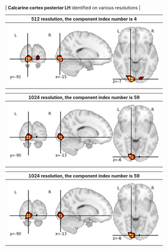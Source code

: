 


| **Calcarine cortex posterior LH** identified on various resolutions |

| 512 resolution, the component index number is 4|  
|:---:|  
| ![Component 512](../512/final/4.jpg "From component 512: Calcarine cortex posterior LH") |

| 1024 resolution, the component index number is 59|  
|:---:|  
| ![Component 1024](../1024/final/59.jpg "From component 1024: Calcarine cortex posterior LH") |

| 1024 resolution, the component index number is 59|  
|:---:|  
| ![Component 1024](../1024/final/59.jpg "From component 1024: Calcarine cortex posterior LH") |